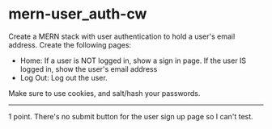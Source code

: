 # mern-user_auth-cw

Create a MERN stack with user authentication to hold a user's email address. Create the following pages:
- Home: If a user is NOT logged in, show a sign in page. If the user IS logged in, show the user's email address
- Log Out: Log out the user.

Make sure to use cookies, and salt/hash your passwords.
<hr>
1 point.
There's no submit button for the user sign up page so I can't test.